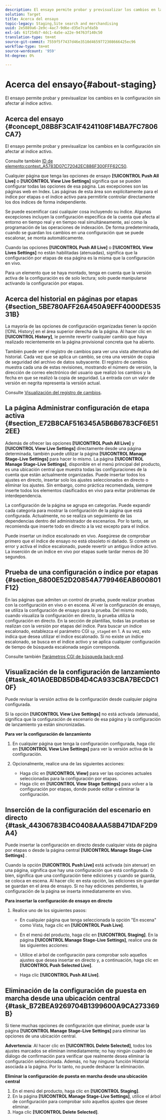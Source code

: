 ```yaml
---
description: El ensayo permite probar y previsualizar los cambios en la configuración sin afectar al índice activo.
solution: Target
title: Acerca del ensayo
topic-legacy: Staging,Site search and merchandising
uuid: 2e5889a6-2e9c-4ac7-9d6e-d35e7cafda5b
exl-id: 61f254b7-4dc1-4a5e-a22e-94763f140c50
translation-type: tm+mt
source-git-commit: 7559f5f7437d46e3510d4659772308666425ec96
workflow-type: tm+mt
source-wordcount: '959'
ht-degree: 0%

---
```


# Acerca del ensayo{#about-staging}

El ensayo permite probar y previsualizar los cambios en la configuración sin afectar al índice activo.

## Acerca del ensayo {#concept_08B8F3CA1F4241108F14BA7FC7806CA7}

El ensayo permite probar y previsualizar los cambios en la configuración sin afectar al índice activo.

Consulte también [ID de elemento:context_A5783D07C72042EC886F300FFF62C50](c-about-simulator.md#context_A5783D07C72042EC8886F300FFF62C50).

Cualquier página que tenga las opciones de ensayo **[!UICONTROL Push All Live]** o **[!UICONTROL View Live Settings]** significa que se pueden configurar todas las opciones de esa página. Las excepciones son las páginas web en Index. Las páginas de esta área son explícitamente para el índice por etapas o el índice activo para permitirle controlar directamente los dos índices de forma independiente.

Se puede escenificar casi cualquier cosa incluyendo su índice. Algunas excepciones incluyen la configuración específica de la cuenta que afecta al entorno en tiempo real y en tiempo real simultáneamente, así como la programación de las operaciones de indexación. De forma predeterminada, cuando se guardan los cambios en una configuración que se puede escalonar, se monta automáticamente.

Cuando las opciones **[!UICONTROL Push All Live]** o **[!UICONTROL View Lives Settings]** no están habilitadas (atenuadas), significa que la configuración por etapas de esa página es la misma que la configuración en vivo.

Para un elemento que se haya montado, tenga en cuenta que la versión activa de la configuración es de solo lectura; solo puede manipularse activando la configuración por etapas.

## Acerca del historial en páginas por etapas {#section_5BE780AFF26A450A9EFF4000DE53531B}

La mayoría de las opciones de configuración organizadas tienen la opción [!DNL History] en el área superior derecha de la página. Al hacer clic en **[!UICONTROL History]**, le permite revertir cualquier cambio que haya realizado recientemente en la página provisional concreta que ha abierto.

También puede ver el registro de cambios para ver una vista alternativa del historial. Cada vez que se aplica un cambio, se crea una versión de copia de seguridad del archivo de datos subyacente. El registro de cambios muestra cada una de estas revisiones, mostrando el número de versión, la dirección de correo electrónico del usuario que realizó los cambios y la fecha en que se realizó la copia de seguridad. La entrada con un valor de versión en negrita representa la versión actual.

Consulte [Visualización del registro de cambios](c-about-reports-menu/c-about-reports-menu.md#task_166F1156719F4B3D834BEA8E249C8057).

## La página Administrar configuración de etapa activa {#section_E72B8CAF516345A5B6B6783CF6E512EE}

Además de ofrecer las opciones **[!UICONTROL Push All Live]** y **[!UICONTROL View Live Settings]** directamente desde una página determinada, también puede utilizar la página **[!UICONTROL Manage Stage-Live Settings]** para hacer lo mismo. La página **[!UICONTROL Manage Stage-Live Settings]**, disponible en el menú principal del producto, es una ubicación central que muestra todas las configuraciones de la cuenta que están actualmente organizadas. Puede insertar todos los ajustes en directo, insertar solo los ajustes seleccionados en directo o eliminar los ajustes. Sin embargo, como práctica recomendada, siempre inserte todos los elementos clasificados en vivo para evitar problemas de interdependencia.

La configuración de la página se agrupa en categorías. Puede expandir cada categoría para mostrar la configuración de la página que está configurada. Actualmente, no se realiza un seguimiento de las dependencias dentro del administrador de escenarios. Por lo tanto, se recomienda que inserte todo en directo a la vez excepto para el índice.

Puede insertar un índice escalonado en vivo. Asegúrese de comprobar primero que el índice de ensayo no está obsoleto ni dañado. Si comete un error y activa el índice escalonado, puede revertir un antiguo índice activo. La inserción de un índice en vivo por etapas suele tardar menos de 30 segundos.

## Prueba de una configuración o índice por etapas {#section_6800E52D20854A779946EAB600801F12}

En las páginas que admiten un control de prueba, puede realizar pruebas con la configuración en vivo o en escena. Al ver la configuración de ensayo, se utiliza la configuración de ensayo para la prueba. Del mismo modo, cuando visualiza la configuración en directo, la prueba utiliza la configuración en directo. En la sección de plantillas, todas las pruebas se realizan con la versión por etapas del índice. Para buscar un índice escalonado, establezca el parámetro CGI `sp_staged` en 1. A su vez, esto indica que desea utilizar el índice escalonado. Si no existe un índice escalonado, se busca en el índice activo y se aplica cualquier configuración de tiempo de búsqueda escalonada según corresponda.

Consulte también [Parámetros CGI de búsqueda back-end](c-appendices/c-cgiparameters.md#reference_582E85C3886740C98FE88CA9DF7918E8).

## Visualización de la configuración de lanzamiento {#task_401A0EBDB5DB4D4CA933CBA7BECDC10F}

Puede revisar la versión activa de la configuración desde cualquier página configurada.

<!-- 

t_viewing_live_settings.xml

 -->

Si la opción **[!UICONTROL View Live Settings]** no está activada (atenuada), significa que la configuración de escenario de esa página y la configuración de lanzamiento ya están sincronizadas.

**Para ver la configuración de lanzamiento**

1. En cualquier página que tenga la configuración configurada, haga clic en **[!UICONTROL View Live Settings]** para ver la versión activa de la configuración.
1. Opcionalmente, realice una de las siguientes acciones:

   * Haga clic en **[!UICONTROL View]** para ver las opciones actuales seleccionadas para la configuración por etapas.
   * Haga clic en **[!UICONTROL View Stage Settings]** para volver a la configuración por etapas, donde puede editar o eliminar la configuración.

## Inserción de la configuración del escenario en directo {#task_44306783B4C0408AAA58B471DAF2D9A4}

Puede insertar la configuración en directo desde cualquier vista de página por etapas o desde la página central **[!UICONTROL Manage Stage-Live Settings]** .

<!-- 

t_pushing_live_settings_live.xml

 -->

Cuando la opción **[!UICONTROL Push Live]** está activada (sin atenuar) en una página, significa que hay una configuración que está configurada. O bien, significa que una configuración tiene ediciones y cuando se guarda, se coloca en escena. Al hacer clic en esta opción, las ediciones sin guardar se guardan en el área de ensayo. Si no hay ediciones pendientes, la configuración de la página se inserta inmediatamente en vivo.

**Para insertar la configuración de ensayo en directo**

1. Realice uno de los siguientes pasos:

   * En cualquier página que tenga seleccionada la opción &quot;En escena&quot; como Vista, haga clic en **[!UICONTROL Push Live]**.
   * En el menú del producto, haga clic en **[!UICONTROL Staging]**. En la página **[!UICONTROL Manage Stage-Live Settings]**, realice una de las siguientes acciones:

   * Utilice el árbol de configuración para comprobar solo aquellos ajustes que desea insertar en directo y, a continuación, haga clic en **[!UICONTROL Push Selected Live]**.
   * Haga clic **[!UICONTROL Push All Live]**.

## Eliminación de la configuración de puesta en marcha desde una ubicación central {#task_B72BEA9269704B1399600A9CA273369B}

Si tiene muchas opciones de configuración que eliminar, puede usar la página **[!UICONTROL Manage Stage-Live Settings]** para eliminar las opciones de una ubicación central.

<!-- 

t_deleting_staged_settings_from_a_central_location.xml

 -->

**Advertencia**: Al hacer clic en  **[!UICONTROL Delete Selected]**, todos los ajustes marcados se eliminan inmediatamente; no hay ningún cuadro de diálogo de confirmación para verificar que realmente desea eliminar la configuración seleccionada. Además, no hay ninguna función Historial asociada a la página. Por lo tanto, no puede deshacer la eliminación.

**Eliminar la configuración de puesta en marcha desde una ubicación central**

1. En el menú del producto, haga clic en **[!UICONTROL Staging]**.
1. En la página **[!UICONTROL Manage Stage-Live Settings]**, utilice el árbol de configuración para comprobar solo aquellos ajustes que desee eliminar.
1. Haga clic **[!UICONTROL Delete Selected]**.
